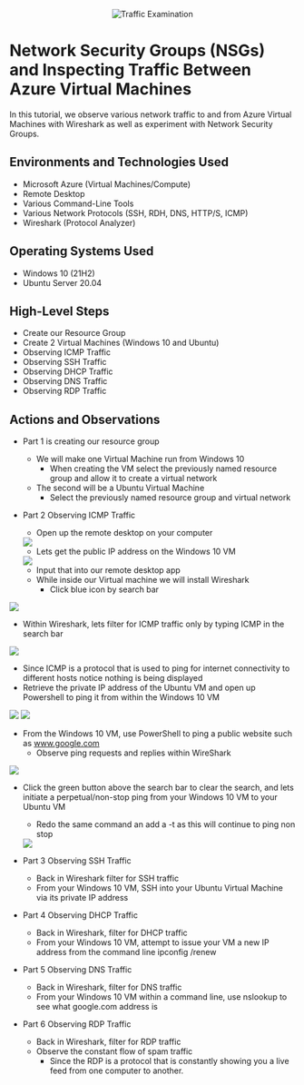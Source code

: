 <p align="center">
<img src="https://i.imgur.com/Ua7udoS.png" alt="Traffic Examination"/>
</p>

<h1>Network Security Groups (NSGs) and Inspecting Traffic Between Azure Virtual Machines</h1>
In this tutorial, we observe various network traffic to and from Azure Virtual Machines with Wireshark as well as experiment with Network Security Groups. <br />


<h2>Environments and Technologies Used</h2>

- Microsoft Azure (Virtual Machines/Compute)
- Remote Desktop
- Various Command-Line Tools
- Various Network Protocols (SSH, RDH, DNS, HTTP/S, ICMP)
- Wireshark (Protocol Analyzer)

<h2>Operating Systems Used </h2>

- Windows 10 (21H2)
- Ubuntu Server 20.04

<h2>High-Level Steps</h2>

- Create our Resource Group
- Create 2 Virtual Machines (Windows 10 and Ubuntu)
- Observing ICMP Traffic
- Observing SSH Traffic
- Observing DHCP Traffic
- Observing DNS Traffic
- Observing RDP Traffic

<h2>Actions and Observations</h2>

- Part 1 is creating our resource group
  - We will make one Virtual Machine run from Windows 10
    - When creating the VM select the previously named resource group and allow it to create a virtual network
  - The second will be a Ubuntu Virtual Machine
    - Select the previously named resource group and virtual network
- Part 2 Observing ICMP Traffic
   - Open up the remote desktop on your computer
   <img src="https://i.imgur.com/b5SkxdR.png"/>
   
   - Lets get the public IP address on the Windows 10 VM
  <img src="https://i.imgur.com/xeFLSTn.png"/>
  
   - Input that into our remote desktop app
   - While inside our Virtual machine we will install Wireshark
      - Click blue icon by search bar
 <img src="https://i.imgur.com/cosP8Cq.png"/>
 
   - Within Wireshark, lets filter for ICMP traffic only by typing ICMP in the search bar
 <img src="https://i.imgur.com/FG5sqf2.png"/>

   - Since ICMP is a protocol that is used to ping for internet connectivity to different hosts notice nothing is being displayed
   - Retrieve the private IP address of the Ubuntu VM and open up Powershell to ping it from within the Windows 10 VM
  <img src="https://i.imgur.com/LvqX1dI.png"/>
  <img src="https://i.imgur.com/Vvv1j8F.png"/>
  
   - From the Windows 10 VM, use PowerShell to ping a public website such as www.google.com
     - Observe ping requests and replies within WireShark
   <img src="https://i.imgur.com/9MstXjl.png"/>

   - Click the green button above the search bar to clear the search, and lets initiate a perpetual/non-stop ping from your Windows 10 VM to your Ubuntu VM
     - Redo the same command an add a -t as this will continue to ping non stop
     <img src="https://i.imgur.com/KsDZ0Jc.png"/>
     
- Part 3 Observing SSH Traffic
  - Back in Wireshark filter for SSH traffic
  - From your Windows 10 VM, SSH into your Ubuntu Virtual Machine via its private IP address
- Part 4 Observing DHCP Traffic
   - Back in Wireshark, filter for DHCP traffic 
   - From your Windows 10 VM, attempt to issue your VM a new IP address from the command line ipconfig /renew 
- Part 5 Observing DNS Traffic
   - Back in Wireshark, filter for DNS traffic 
   - From your Windows 10 VM within a command line, use nslookup to see what google.com address is 
- Part 6 Observing RDP Traffic
   - Back in Wireshark, filter for RDP traffic
   - Observe the constant flow of spam traffic
     - Since the RDP is a protocol that is constantly showing you a live feed from one computer to another.

